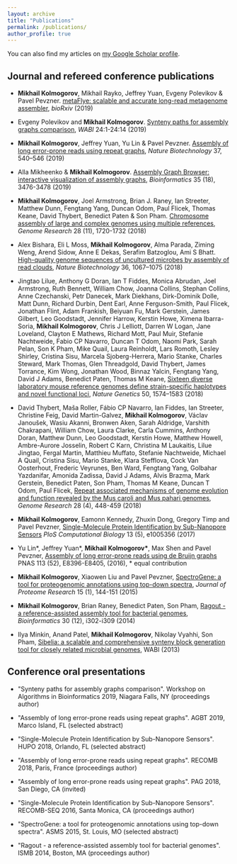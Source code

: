 ```yaml
---
layout: archive
title: "Publications"
permalink: /publications/
author_profile: true
---
```


You can also find my articles on 
<a href="https://scholar.google.com/citations?user=wc5LHGcAAAAJ">my Google Scholar profile</a>.

Journal and refereed conference publications
--------------------------------------------

*  **Mikhail Kolmogorov**, Mikhail Rayko, Jeffrey Yuan, Evgeny Polevikov & Pavel Pevzner.
[metaFlye: scalable and accurate long-read metagenome assembler](https://www.biorxiv.org/content/10.1101/637637v1), _bioRxiv_ (2019)

* Evgeny Polevikov and **Mikhail Kolmogorov**. 
[Synteny paths for assembly graphs comparison](http://drops.dagstuhl.de/opus/volltexte/2019/11054/), _WABI_ 24:1-24:14 (2019)

* **Mikhail Kolmogorov**, Jeffrey Yuan, Yu Lin & Pavel Pevzner. 
[Assembly of long error-prone reads using repeat graphs](https://www.nature.com/articles/s41587-019-0072-8),
_Nature Biotechnology_ 37, 540–546 (2019)

* Alla Mikheenko & **Mikhail Kolmogorov**.
[Assembly Graph Browser: interactive visualization of assembly graphs](https://academic.oup.com/bioinformatics/article-abstract/35/18/3476/5306331),
_Bioinformatics_ 35 (18), 3476-3478 (2019)
			
* **Mikhail Kolmogorov**, Joel Armstrong, Brian J. Raney, Ian Streeter, Matthew Dunn, Fengtang Yang, Duncan Odom, Paul Flicek, Thomas Keane, David Thybert, Benedict Paten & Son Pham.
[Chromosome assembly of large and complex genomes using multiple references](https://genome.cshlp.org/content/28/11/1720.full),
_Genome Research_ 28 (11), 1720-1732 (2018)

* Alex Bishara, Eli L Moss, **Mikhail Kolmogorov**, Alma Parada, Ziming Weng, Arend Sidow, Anne E Dekas, Serafim Batzoglou, Ami S Bhatt.
[High-quality genome sequences of uncultured microbes by assembly of read clouds](https://www.nature.com/articles/nbt.4266),
_Nature Biotechnology_ 36, 1067–1075 (2018)

* Jingtao Lilue, Anthony G Doran, Ian T Fiddes, Monica Abrudan, Joel Armstrong, Ruth Bennett, William Chow, Joanna Collins, Stephan Collins, Anne Czechanski, Petr Danecek, Mark Diekhans, Dirk-Dominik Dolle, Matt Dunn, Richard Durbin, Dent Earl, Anne Ferguson-Smith, Paul Flicek, Jonathan Flint, Adam Frankish, Beiyuan Fu, Mark Gerstein, James Gilbert, Leo Goodstadt, Jennifer Harrow, Kerstin Howe, Ximena Ibarra-Soria, **Mikhail Kolmogorov**, Chris J Lelliott, Darren W Logan, Jane Loveland, Clayton E Mathews, Richard Mott, Paul Muir, Stefanie Nachtweide, Fabio CP Navarro, Duncan T Odom, Naomi Park, Sarah Pelan, Son K Pham, Mike Quail, Laura Reinholdt, Lars Romoth, Lesley Shirley, Cristina Sisu, Marcela Sjoberg-Herrera, Mario Stanke, Charles Steward, Mark Thomas, Glen Threadgold, David Thybert, James Torrance, Kim Wong, Jonathan Wood, Binnaz Yalcin, Fengtang Yang, David J Adams, Benedict Paten, Thomas M Keane,
[Sixteen diverse laboratory mouse reference genomes define strain-specific haplotypes and novel functional loci](https://www.nature.com/articles/s41588-018-0223-8),
_Nature Genetics_ 50, 1574–1583 (2018)

* David Thybert, Maša Roller, Fábio CP Navarro, Ian Fiddes, Ian Streeter, Christine Feig, David Martin-Galvez, **Mikhail Kolmogorov**, Václav Janoušek, Wasiu Akanni, Bronwen Aken, Sarah Aldridge, Varshith Chakrapani, William Chow, Laura Clarke, Carla Cummins, Anthony Doran, Matthew Dunn, Leo Goodstadt, Kerstin Howe, Matthew Howell, Ambre-Aurore Josselin, Robert C Karn, Christina M Laukaitis, Lilue Jingtao, Fergal Martin, Matthieu Muffato, Stefanie Nachtweide, Michael A Quail, Cristina Sisu, Mario Stanke, Klara Stefflova, Cock Van Oosterhout, Frederic Veyrunes, Ben Ward, Fengtang Yang, Golbahar Yazdanifar, Amonida Zadissa, David J Adams, Alvis Brazma, Mark Gerstein, Benedict Paten, Son Pham, Thomas M Keane, Duncan T Odom, Paul Flicek,
[Repeat associated mechanisms of genome evolution and function revealed by the Mus caroli and Mus pahari genomes](https://genome.cshlp.org/content/28/4/448.short),
_Genome Research_ 28 (4), 448-459 (2018)

* **Mikhail Kolmogorov**, Eamonn Kennedy, Zhuxin Dong, Gregory Timp and Pavel Pevzner,
[Single-Molecule Protein Identification by Sub-Nanopore Sensors](https://journals.plos.org/ploscompbiol/article?id=10.1371/journal.pcbi.1005356)
_PloS Computational Biology_ 13 (5), e1005356 (2017)

* Yu Lin*, Jeffrey Yuan*, __Mikhail Kolmogorov*__, Max Shen and Pavel Pevzner,
[Assembly of long error-prone reads using de Bruijn graphs](https://www.pnas.org/content/113/52/E8396.short)
PNAS 113 (52), E8396-E8405, (2016), * equal contribution

* **Mikhail Kolmogorov**, Xiaowen Liu and Pavel Pevzner,
[SpectroGene: a tool for proteogenomic annotations using top-down spectra](https://pubs.acs.org/doi/abs/10.1021/acs.jproteome.5b00610),
_Journal of Proteome Research_ 15 (1), 144-151 (2015)

* **Mikhail Kolmogorov**, Brian Raney, Benedict Paten, Son Pham,
[Ragout - a reference-assisted assembly tool for bacterial genomes](https://academic.oup.com/bioinformatics/article-abstract/30/12/i302/388572),
_Bioinformatics_ 30 (12), i302-i309 (2014)

* Ilya Minkin, Anand Patel, **Mikhail Kolmogorov**, Nikolay Vyahhi, Son Pham,
[Sibelia: a scalable and comprehensive synteny block generation tool for closely related microbial genomes](https://link.springer.com/chapter/10.1007/978-3-642-40453-5_17),
WABI (2013)

Conference oral presentations
-----------------------------

* "Synteny paths for assembly graphs comparison". Workshop on Algorithms in Bioinformatics 2019, Niagara Falls, NY (proceedings author)

* "Assembly of long error-prone reads using repeat graphs". AGBT 2019, Marco Island, FL  (selected abstract)

* "Single-Molecule Protein Identification by Sub-Nanopore Sensors". HUPO 2018, Orlando, FL (selected abstract)

* "Assembly of long error-prone reads using repeat graphs". RECOMB 2018, Paris, France (proceedings author)

* "Assembly of long error-prone reads using repeat graphs". PAG 2018, San Diego, CA (invited)

* "Single-Molecule Protein Identification by Sub-Nanopore Sensors". RECOMB-SEQ 2016, Santa Monica, CA (proceedings author)

* "SpectroGene: a tool for proteogenomic annotations using top-down spectra".  ASMS 2015, St. Louis, MO (selected abstract)

* "Ragout - a reference-assisted assembly tool for bacterial genomes". ISMB 2014, Boston, MA (proceedings author)

